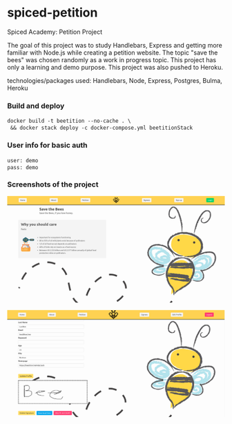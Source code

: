 # spiced-petition

Spiced Academy: Petition Project

The goal of this project was to study Handlebars, Express and getting more familiar with Node.js while creating a petition website.
The topic "save the bees" was chosen randomly as a work in progress topic. This project has only a learning and demo purpose.
This project was also pushed to Heroku.

technologies/packages used: Handlebars, Node, Express, Postgres, Bulma, Heroku

### Build and deploy

```
docker build -t beetition --no-cache . \
 && docker stack deploy -c docker-compose.yml beetitionStack
```

### User info for basic auth

```
user: demo
pass: demo
```

### Screenshots of the project

![Screenshot](/screenshots/scrn1.png?raw=true "Screenshot 1")

![Screenshot](/screenshots/scrn2.png?raw=true "Screenshot 2")
